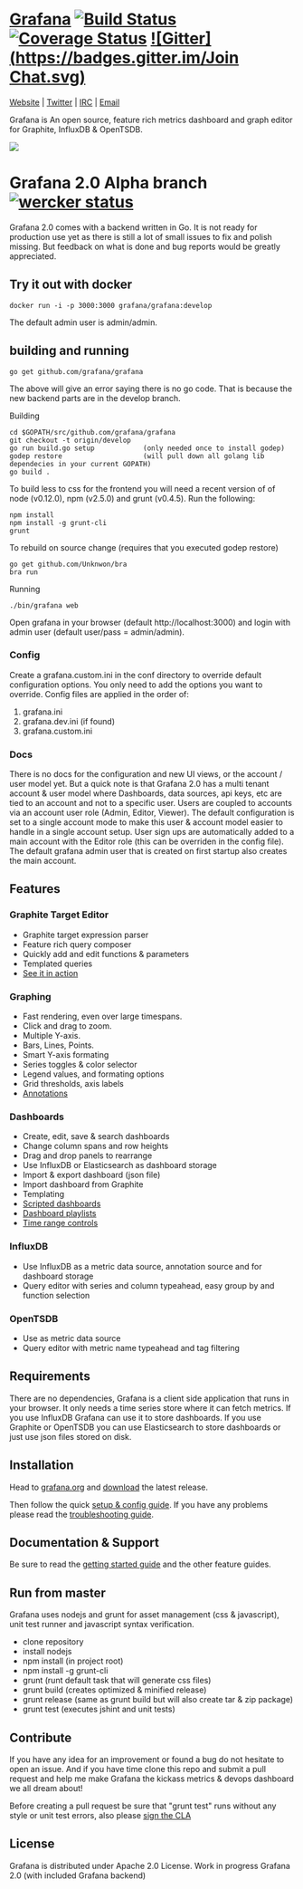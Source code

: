 [Grafana](http://grafana.org) [![Build Status](https://api.travis-ci.org/grafana/grafana.svg)](https://travis-ci.org/grafana/grafana) [![Coverage Status](https://coveralls.io/repos/grafana/grafana/badge.png)](https://coveralls.io/r/grafana/grafana) [![Gitter](https://badges.gitter.im/Join Chat.svg)](https://gitter.im/grafana/grafana?utm_source=badge&utm_medium=badge&utm_campaign=pr-badge&utm_content=badge)
================
[Website](http://grafana.org) |
[Twitter](http://twitter.com/grafana) |
[IRC](http://webchat.freenode.net/?channels=grafana) |
[Email](mailto:contact@grafana.org)

Grafana is An open source, feature rich metrics dashboard and graph editor for
Graphite, InfluxDB & OpenTSDB.

![](http://grafana.org/assets/img/start_page_bg.png)

# Grafana 2.0 Alpha branch [![wercker status](https://app.wercker.com/status/1de5ea38f93fd2dfa2eb8b8ba58b6df1/s "wercker status")](https://app.wercker.com/project/bykey/1de5ea38f93fd2dfa2eb8b8ba58b6df1)

Grafana 2.0 comes with a backend written in Go. It is not ready for production use yet as there is still a lot of small
issues to fix and polish missing. But feedback on what is done and bug reports would be greatly appreciated.

## Try it out with docker
```
docker run -i -p 3000:3000 grafana/grafana:develop
```
The default admin user is admin/admin.

## building and running

```
go get github.com/grafana/grafana
```
The above will give an error saying there is no go code. That is because the new backend parts are in the develop branch.

Building
```
cd $GOPATH/src/github.com/grafana/grafana
git checkout -t origin/develop
go run build.go setup            (only needed once to install godep)
godep restore                    (will pull down all golang lib dependecies in your current GOPATH)
go build .
```

To build less to css for the frontend you will need a recent version of of node (v0.12.0),
npm (v2.5.0) and grunt (v0.4.5). Run the following:

```
npm install
npm install -g grunt-cli
grunt
```

To rebuild on source change (requires that you executed godep restore)
```
go get github.com/Unknwon/bra
bra run
```

Running
```
./bin/grafana web
```
Open grafana in your browser (default http://localhost:3000) and login with admin user (default user/pass = admin/admin).

### Config
Create a grafana.custom.ini in the conf directory to override default configuration options.
You only need to add the options you want to override. Config files are applied in the order of:

1. grafana.ini
2. grafana.dev.ini (if found)
3. grafana.custom.ini

### Docs
There is no docs for the configuration and new UI views, or the account / user model yet. But a quick note
is that Grafana 2.0 has a multi tenant account & user model where Dashboards, data sources, api keys, etc are
tied to an account and not to a specific user. Users are coupled to accounts via an account user role (Admin, Editor, Viewer).
The default configuration is set to a single account mode to make this user & account model easier to handle in a single account setup.
User sign ups are automatically added to a main account with the Editor role (this can be overriden in the config file). The default
grafana admin user that is created on first startup also creates the main account.


## Features
### Graphite Target Editor
- Graphite target expression parser
- Feature rich query composer
- Quickly add and edit functions & parameters
- Templated queries
- [See it in action](http://grafana.org/docs/features/graphite)

### Graphing
- Fast rendering, even over large timespans.
- Click and drag to zoom.
- Multiple Y-axis.
- Bars, Lines, Points.
- Smart Y-axis formating
- Series toggles & color selector
- Legend values, and formating options
- Grid thresholds, axis labels
- [Annotations](http://grafana.org/docs/features/annotations)

### Dashboards
- Create, edit, save & search dashboards
- Change column spans and row heights
- Drag and drop panels to rearrange
- Use InfluxDB or Elasticsearch as dashboard storage
- Import & export dashboard (json file)
- Import dashboard from Graphite
- Templating
- [Scripted dashboards](http://grafana.org/docs/features/scripted_dashboards)
- [Dashboard playlists](http://grafana.org/docs/features/playlist)
- [Time range controls](http://grafana.org/docs/features/time_range)

### InfluxDB
- Use InfluxDB as a metric data source, annotation source and for dashboard storage
- Query editor with series and column typeahead, easy group by and function selection

### OpenTSDB
- Use as metric data source
- Query editor with metric name typeahead and tag filtering

## Requirements
There are no dependencies, Grafana is a client side application that runs in your browser. It only needs a time series store where it can fetch metrics. If you use InfluxDB Grafana can use it to store dashboards. If you use Graphite or OpenTSDB you can use Elasticsearch to store dashboards or just use json files stored on disk.

## Installation
Head to [grafana.org](http://grafana.org) and [download](http://grafana.org/download/)
the latest release.

Then follow the quick [setup & config guide](http://grafana.org/docs/). If you have any problems please
read the [troubleshooting guide](http://grafana.org/docs/troubleshooting).

## Documentation & Support
Be sure to read the [getting started guide](http://grafana.org/docs/features/intro) and the other
feature guides.

## Run from master
Grafana uses nodejs and grunt for asset management (css & javascript), unit test runner and javascript syntax verification.
- clone repository
- install nodejs
- npm install (in project root)
- npm install -g grunt-cli
- grunt   (runt default task that will generate css files)
- grunt build (creates optimized & minified release)
- grunt release (same as grunt build but will also create tar & zip package)
- grunt test (executes jshint and unit tests)

## Contribute
If you have any idea for an improvement or found a bug do not hesitate to open an issue.
And if you have time clone this repo and submit a pull request and help me make Grafana
the kickass metrics & devops dashboard we all dream about!

Before creating a pull request be sure that "grunt test" runs without any style or unit test errors, also
please [sign the CLA](http://grafana.org/docs/contributing/cla.html)

## License

Grafana is distributed under Apache 2.0 License.
Work in progress Grafana 2.0 (with included Grafana backend)

